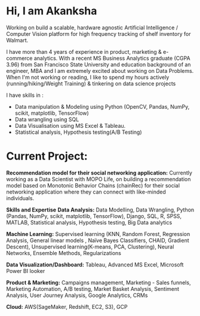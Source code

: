 # Hi, I am Akanksha
Working on build a scalable, hardware agnostic Artificial Intelligence / Computer Vision platform for high frequency tracking of shelf inventory for Walmart. 

I have more than 4 years of experience in product, marketing & e-commerce analytics. With a recent MS Business Analytics graduate (CGPA 3.96) from San Francisco State University and education background of an engineer, MBA and  I am extremely excited about working on Data Problems. When I'm not working or reading, I like to spend my hours actively (running/hiking/Weight Training) & tinkering on data science projects

I have skills in : 
- Data manipulation & Modeling using Python (OpenCV, Pandas, NumPy, scikit, matplotlib, TensorFlow)
- Data wrangling using SQL
- Data Visualisation using MS Excel & Tableau. 
- Statistical analysis, Hypothesis testing(A/B Testing)

# Current Project:
**Recommendation model for their social networking application:** 
Currently working as a Data Scientist with MOPO Life, on building a recommendation model based on Monotonic Behavior Chains (chainRec) for their social networking application where they can connect with like-minded individuals.

**Skills and Expertise**
**Data Analysis:** Data Modelling, Data Wrangling, Python (Pandas, NumPy, scikit, matplotlib, TensorFlow), Django, SQL, R, SPSS, MATLAB, Statistical analysis, Hypothesis testing, Big Data analytics

**Machine Learning:** Supervised learning (KNN, Random Forest, Regression Analysis, General linear models , Naïve Bayes Classifiers, CHAID, Gradient Descent), Unsupervised learning(K-means, PCA, Clustering), Neural Networks, Ensemble Methods, Regularizations

**Data Visualization/Dashboard:** Tableau, Advanced MS Excel, Microsoft Power BI looker

**Product & Marketing:** Campaigns management, Marketing - Sales funnels, Marketing Automation, A/B testing, Market Basket Analysis, Sentiment Analysis, User Journey Analysis, Google Analytics, CRMs

**Cloud:** AWS(SageMaker, Redshift, EC2, S3), GCP
